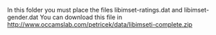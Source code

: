 In this folder you must place the files libimset-ratings.dat and libimset-gender.dat
You can download this file in http://www.occamslab.com/petricek/data/libimseti-complete.zip
